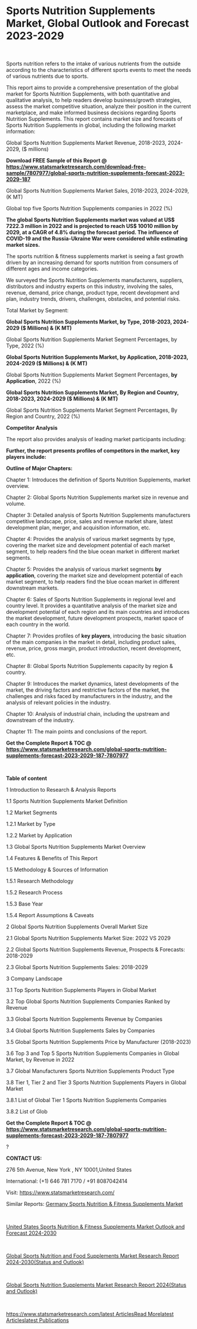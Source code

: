 <h1>Sports Nutrition Supplements Market, Global Outlook and Forecast 2023-2029</h1><br/><p>Sports nutrition refers to the intake of various nutrients from the outside according to the characteristics of different sports events to meet the needs of various nutrients due to sports.</p>
 
 
 
 <p>This report aims to provide a comprehensive presentation of the global market for Sports Nutrition Supplements, with both quantitative and qualitative analysis, to help readers develop business/growth strategies, assess the market competitive situation, analyze their position in the current marketplace, and make informed business decisions regarding Sports Nutrition Supplements. This report contains market size and forecasts of Sports Nutrition Supplements in global, including the following market information:</p>
 
 
 
 <p>Global Sports Nutrition Supplements Market Revenue, 2018-2023, 2024-2029, ($ millions)</p>
 
 
 
 <p><strong>Download FREE Sample of this Report @ <a href="https://www.statsmarketresearch.com/download-free-sample/7807977/global-sports-nutrition-supplements-forecast-2023-2029-187">https://www.statsmarketresearch.com/download-free-sample/7807977/global-sports-nutrition-supplements-forecast-2023-2029-187</a></strong></p>
 
 
 
 <p>Global Sports Nutrition Supplements Market Sales, 2018-2023, 2024-2029, (K MT)</p>
 
 
 
 <p>Global top five Sports Nutrition Supplements companies in 2022 (%)</p>
 
 
 
 <p><strong>The global Sports Nutrition Supplements market was valued at US$ 7222.3 million in 2022 and is projected to reach US$ 10010 million by 2029, at a <strong>CAGR</strong> of 4.8% during the forecast period. The influence of COVID-19 and the Russia-Ukraine War were considered while estimating market sizes.</strong></p>
 
 
 
 <p>The sports nutrition & fitness supplements market is seeing a fast growth driven by an increasing demand for sports nutrition from consumers of different ages and income categories.</p>
 
 
 
 <p>We surveyed the Sports Nutrition Supplements manufacturers, suppliers, distributors and industry experts on this industry, involving the sales, revenue, demand, price change, product type, recent development and plan, industry trends, drivers, challenges, obstacles, and potential risks.</p>
 
 
 
 <p>Total Market by Segment:</p>
 
 
 
 <p><strong>Global Sports Nutrition Supplements Market, by Type, 2018-2023, 2024-2029 ($ Millions) & (K MT)</strong></p>
 
 
 
 <p>Global Sports Nutrition Supplements Market Segment Percentages, by Type, 2022 (%)</p>
 
 
 
 <p><strong>Global Sports Nutrition Supplements Market, <strong>by Application</strong>, 2018-2023, 2024-2029 ($ Millions) & (K MT)</strong></p>
 
 
 
 <p>Global Sports Nutrition Supplements Market Segment Percentages, <strong>by Application</strong>, 2022 (%)</p>
 
 
 
 <p><strong>Global Sports Nutrition Supplements Market, By Region and Country, 2018-2023, 2024-2029 ($ Millions) & (K MT)</strong></p>
 
 
 
 <p>Global Sports Nutrition Supplements Market Segment Percentages, By Region and Country, 2022 (%)</p>
 
 
 
 <p><strong>Competitor Analysis</strong></p>
 
 
 
 <p>The report also provides analysis of leading market participants including:</p>
 
 
 
 <p><strong>Further, the report presents profiles of competitors in the market, <strong>key players</strong> include:</strong></p>
 
 
 
 <p><strong>Outline of Major Chapters:</strong></p>
 
 
 
 <p>Chapter 1: Introduces the definition of Sports Nutrition Supplements, market overview.</p>
 
 
 
 <p>Chapter 2: Global Sports Nutrition Supplements market size in revenue and volume.</p>
 
 
 
 <p>Chapter 3: Detailed analysis of Sports Nutrition Supplements manufacturers competitive landscape, price, sales and revenue market share, latest development plan, merger, and acquisition information, etc.</p>
 
 
 
 <p>Chapter 4: Provides the analysis of various market segments by type, covering the market size and development potential of each market segment, to help readers find the blue ocean market in different market segments.</p>
 
 
 
 <p>Chapter 5: Provides the analysis of various market segments <strong>by application</strong>, covering the market size and development potential of each market segment, to help readers find the blue ocean market in different downstream markets.</p>
 
 
 
 <p>Chapter 6: Sales of Sports Nutrition Supplements in regional level and country level. It provides a quantitative analysis of the market size and development potential of each region and its main countries and introduces the market development, future development prospects, market space of each country in the world.</p>
 
 
 
 <p>Chapter 7: Provides profiles of <strong>key players</strong>, introducing the basic situation of the main companies in the market in detail, including product sales, revenue, price, gross margin, product introduction, recent development, etc.</p>
 
 
 
 <p>Chapter 8: Global Sports Nutrition Supplements capacity by region & country.</p>
 
 
 
 <p>Chapter 9: Introduces the market dynamics, latest developments of the market, the driving factors and restrictive factors of the market, the challenges and risks faced by manufacturers in the industry, and the analysis of relevant policies in the industry.</p>
 
 
 
 <p>Chapter 10: Analysis of industrial chain, including the upstream and downstream of the industry.</p>
 
 
 
 <p>Chapter 11: The main points and conclusions of the report.</p>
 
 
 
 <div><b>Get the Complete Report & TOC @ <a href="https://www.statsmarketresearch.com/global-sports-nutrition-supplements-forecast-2023-2029-187-7807977">https://www.statsmarketresearch.com/global-sports-nutrition-supplements-forecast-2023-2029-187-7807977</a></b></div>
 
 
 
 <p><br />
 
 <b>Table of content</b></p>
 
 
 
 <p>1 Introduction to Research & Analysis Reports<br />
 
 1.1 Sports Nutrition Supplements Market Definition<br />
 
 1.2 Market Segments<br />
 
 1.2.1 Market by Type<br />
 
 1.2.2 Market by Application<br />
 
 1.3 Global Sports Nutrition Supplements Market Overview<br />
 
 1.4 Features & Benefits of This Report<br />
 
 1.5 Methodology & Sources of Information<br />
 
 1.5.1 Research Methodology<br />
 
 1.5.2 Research Process<br />
 
 1.5.3 Base Year<br />
 
 1.5.4 Report Assumptions & Caveats<br />
 
 2 Global Sports Nutrition Supplements Overall Market Size<br />
 
 2.1 Global Sports Nutrition Supplements Market Size: 2022 VS 2029<br />
 
 2.2 Global Sports Nutrition Supplements Revenue, Prospects & Forecasts: 2018-2029<br />
 
 2.3 Global Sports Nutrition Supplements Sales: 2018-2029<br />
 
 3 Company Landscape<br />
 
 3.1 Top Sports Nutrition Supplements Players in Global Market<br />
 
 3.2 Top Global Sports Nutrition Supplements Companies Ranked by Revenue<br />
 
 3.3 Global Sports Nutrition Supplements Revenue by Companies<br />
 
 3.4 Global Sports Nutrition Supplements Sales by Companies<br />
 
 3.5 Global Sports Nutrition Supplements Price by Manufacturer (2018-2023)<br />
 
 3.6 Top 3 and Top 5 Sports Nutrition Supplements Companies in Global Market, by Revenue in 2022<br />
 
 3.7 Global Manufacturers Sports Nutrition Supplements Product Type<br />
 
 3.8 Tier 1, Tier 2 and Tier 3 Sports Nutrition Supplements Players in Global Market<br />
 
 3.8.1 List of Global Tier 1 Sports Nutrition Supplements Companies<br />
 
 3.8.2 List of Glob</p>
 
 
 
 <div><b>Get the Complete Report & TOC @ <a href="https://www.statsmarketresearch.com/global-sports-nutrition-supplements-forecast-2023-2029-187-7807977">https://www.statsmarketresearch.com/global-sports-nutrition-supplements-forecast-2023-2029-187-7807977</a></b></div>
 
 
 
 <p>? </p>
 
 
 
 <p><b>CONTACT US:</b><br />
 
 276 5th Avenue, New York , NY 10001,United States<br />
 
 International: (+1) 646 781 7170 / +91 8087042414<br />
 
 Visit: <a href="https://www.statsmarketresearch.com/">https://www.statsmarketresearch.com/</a><br />
 
 Similar Reports: <a href="https://www.statsmarketresearch.com/global-sports-nutrition-supplements-forecast-2023-2029-187-7807977">Germany Sports Nutrition & Fitness Supplements Market</a><br />
 
 <br />
 
 <a href="https://www.statsmarketresearch.com/global-sports-nutrition-supplements-forecast-2023-2029-187-7807977">United States Sports Nutrition & Fitness Supplements Market Outlook and Forecast 2024-2030</a><br />
 
 <br />
 
 <a href="https://www.statsmarketresearch.com/global-sports-nutrition-supplements-forecast-2023-2029-187-7807977">Global Sports Nutrition and Food Supplements Market Research Report 2024-2030(Status and Outlook)</a><br />
 
 <br />
 
 <a href="https://www.statsmarketresearch.com/global-sports-nutrition-supplements-forecast-2023-2029-187-7807977">Global Sports Nutrition Supplements Market Research Report 2024(Status and Outlook)</a><br />
 
 <br />
 
 <a href="https://gyeongbokgung.com">https://www.statsmarketresearch.com/</a><a href="https://hallyeomaritime.com">latest Articles</a><a href="https://jingwansa.com">Read More</a><a href="https://nguoiviet.jp/">latest Articles</a><a href="https://www.intelmarketresearch.com/">latest Publications</a></p>